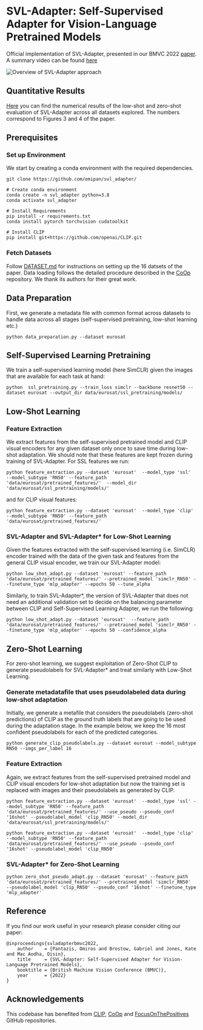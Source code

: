 # SVL-Adapter: Self-Supervised Adapter for Vision-Language Pretrained Models
Official implementation of SVL-Adapter, presented in our BMVC 2022 [paper](https://arxiv.org/abs/2210.03794). A summary video can be found [here](https://www.youtube.com/watch?v=_5IpSSpZHAY)

![Overview of SVL-Adapter approach](figs/svl_adapter.png)

## Quantitative Results
[Here](https://docs.google.com/spreadsheets/d/1_d7nvKM4xlc1ryI8yk1yiI_KrY0t0P3qYaeuBL3__w8/edit?usp=sharing) you can find the numerical results of the low-shot and zero-shot evaluation of SVL-Adapter across all datasets explored. The numbers correspond to Figures 3 and 4 of the paper.


## Prerequisites

### Set up Environment
We start by creating a conda environment with the required dependencies.

```
git clone https://github.com/omipan/svl_adapter/

# Create conda environment
conda create -n svl_adapter python=3.8
conda activate svl_adapter

# Install Requirements
pip install -r requirements.txt
conda install pytorch torchvision cudatoolkit

# Install CLIP
pip install git+https://github.com/openai/CLIP.git
```

### Fetch Datasets
Follow [DATASET.md](https://github.com/omipan/svl_adapter/blob/main/DATASET.md) for instructions on setting up the 16 datsets of the paper. Data loading follows the detailed procedure described in the [CoOp](https://github.com/KaiyangZhou/CoOp) repository. We thank its authors for their great work.


## Data Preparation
First, we generate a metadata file with common format across datasets to handle data across all stages (self-supervised pretraining, low-shot learning etc.)
```
python data_preparation.py --dataset eurosat
```

## Self-Supervised Learning Pretraining
We train a self-supervised learning model (here SimCLR) given the images that are available for each task at hand:
```
python  ssl_pretraining.py --train_loss simclr --backbone resnet50 --dataset eurosat --output_dir data/eurosat/ssl_pretraining/models/
```


## Low-Shot Learning

### Feature Extraction
We extract features from the self-supervised pretrained model and CLIP visual encoders for any given dataset only once to save time during low-shot adaptation. We should note that these features are kept frozen during training of SVL-Adapter. For SSL features we run:

```
python feature_extraction.py --dataset 'eurosat'  --model_type 'ssl'  --model_subtype 'RN50' --feature_path 'data/eurosat/pretrained_features/'  --model_dir 'data/eurosat/ssl_pretraining/models/'
```
and for CLIP visual features:
```
python feature_extraction.py --dataset 'eurosat'  --model_type 'clip' --model_subtype 'RN50' --feature_path 'data/eurosat/pretrained_features/'
```

### SVL-Adapter and SVL-Adapter* for Low-Shot Learning

Given the features extracted with the self-supervised learning (i.e. SimCLR) encoder trained with the data of the given task and features from the general CLIP visual encoder, we train our SVL-Adapter model:
```
python low_shot_adapt.py --dataset 'eurosat' --feature_path 'data/eurosat/pretrained_features/' --pretrained_model 'simclr_RN50' --finetune_type 'mlp_adapter' --epochs 50 --tune_alpha
```

Similarly, to train SVL-Adapter*, the version of SVL-Adapter that does not need an additional validation set to decide on the balancing parameter between CLIP and Self-Supervised Learning Adapter, we run the following:

```
python low_shot_adapt.py --dataset 'eurosat'  --feature_path 'data/eurosat/pretrained_features/' --pretrained_model 'simclr_RN50' --finetune_type 'mlp_adapter' --epochs 50 --confidence_alpha
```

## Zero-Shot Learning
For zero-shot learning, we suggest exploitation of Zero-Shot CLIP to generate pseudolabels for SVL-Adapter* and treat similarly with Low-Shot Learning.


### Generate metadatafile that uses pseudolabeled data during low-shot adaptation
Initially, we generate a metafile that considers the pseudolabels (zero-shot predictions) of CLIP as the ground truth labels that are going to be used during the adaptation stage. In the example below, we keep the 16 most confident pseudolabels for each of the predicted categories. 

```
python generate_clip_pseudolabels.py --dataset eurosat --model_subtype RN50 --imgs_per_label 16
```

### Feature Extraction
Again, we extract features from the self-supervised pretrained model and CLIP visual encoders for low-shot adaptation but now the training set is replaced with images and their pseudolabels as generated by CLIP.

```
python feature_extraction.py --dataset 'eurosat'  --model_type 'ssl' --model_subtype 'RN50' --feature_path 'data/eurosat/pretrained_features/' --use_pseudo --pseudo_conf '16shot' --pseudolabel_model 'clip_RN50' --model_dir 'data/eurosat/ssl_pretraining/models/'
```

```
python feature_extraction.py --dataset 'eurosat'  --model_type 'clip' --model_subtype 'RN50' --feature_path 'data/eurosat/pretrained_features/' --use_pseudo --pseudo_conf '16shot' --pseudolabel_model 'clip_RN50'
```
### SVL-Adapter* for Zero-Shot Learning
```
python zero_shot_pseudo_adapt.py --dataset 'eurosat' --feature_path 'data/eurosat/pretrained_features/' --pretrained_model 'simclr_RN50'  --pseudolabel_model 'clip_RN50' --pseudo_conf '16shot' --finetune_type 'mlp_adapter'
```

## Reference
If you find our work useful in your research please consider citing our paper:
```
@inproceedings{svladapterbmvc2022,
    author    = {Pantazis, Omiros and Brostow, Gabriel and Jones, Kate and Mac Aodha, Oisin},
    title     = {SVL-Adapter: Self-Supervised Adapter for Vision-Language Pretrained Models},
    booktitle = {British Machine Vision Conference (BMVC)},
    year      = {2022}
}
```
## Acknowledgements
This codebase has benefited from [CLIP](https://github.com/openai/CLIP), [CoOp](https://github.com/KaiyangZhou/CoOp) and [FocusOnThePositives](https://github.com/omipan/camera_traps_self_supervised) GitHub repositories.
